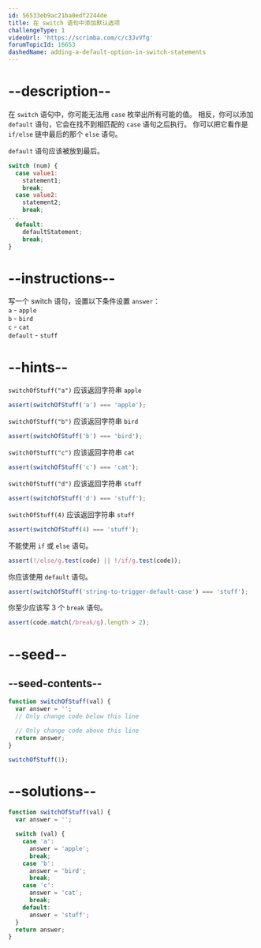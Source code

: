 ```yaml
---
id: 56533eb9ac21ba0edf2244de
title: 在 switch 语句中添加默认选项
challengeType: 1
videoUrl: 'https://scrimba.com/c/c3JvVfg'
forumTopicId: 16653
dashedName: adding-a-default-option-in-switch-statements
---
```


# --description--

在 `switch` 语句中，你可能无法用 `case` 枚举出所有可能的值。 相反，你可以添加 `default` 语句，它会在找不到相匹配的 `case` 语句之后执行。 你可以把它看作是 `if/else` 链中最后的那个 `else` 语句。

`default` 语句应该被放到最后。

```js
switch (num) {
  case value1:
    statement1;
    break;
  case value2:
    statement2;
    break;
...
  default:
    defaultStatement;
    break;
}
```

# --instructions--

写一个 switch 语句，设置以下条件设置 `answer`：  
`a` - `apple`  
`b` - `bird`  
`c` - `cat`  
`default` - `stuff`

# --hints--

`switchOfStuff("a")` 应该返回字符串 `apple`

```js
assert(switchOfStuff('a') === 'apple');
```

`switchOfStuff("b")` 应该返回字符串 `bird`

```js
assert(switchOfStuff('b') === 'bird');
```

`switchOfStuff("c")` 应该返回字符串 `cat`

```js
assert(switchOfStuff('c') === 'cat');
```

`switchOfStuff("d")` 应该返回字符串 `stuff`

```js
assert(switchOfStuff('d') === 'stuff');
```

`switchOfStuff(4)` 应该返回字符串 `stuff`

```js
assert(switchOfStuff(4) === 'stuff');
```

不能使用 `if` 或 `else` 语句。

```js
assert(!/else/g.test(code) || !/if/g.test(code));
```

你应该使用 `default` 语句。

```js
assert(switchOfStuff('string-to-trigger-default-case') === 'stuff');
```

你至少应该写 3 个 `break` 语句。

```js
assert(code.match(/break/g).length > 2);
```

# --seed--

## --seed-contents--

```js
function switchOfStuff(val) {
  var answer = '';
  // Only change code below this line

  // Only change code above this line
  return answer;
}

switchOfStuff(1);
```

# --solutions--

```js
function switchOfStuff(val) {
  var answer = '';

  switch (val) {
    case 'a':
      answer = 'apple';
      break;
    case 'b':
      answer = 'bird';
      break;
    case 'c':
      answer = 'cat';
      break;
    default:
      answer = 'stuff';
  }
  return answer;
}
```
